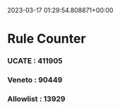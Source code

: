 2023-03-17 01:29:54.808871+00:00
# Rule Counter 
 ### UCATE : 411905

 ### Veneto : 90449

 ### Allowlist : 13929